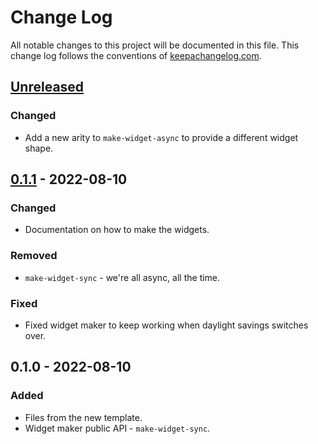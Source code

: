 # Change Log
All notable changes to this project will be documented in this file. This change log follows the conventions of [keepachangelog.com](http://keepachangelog.com/).

## [Unreleased]
### Changed
- Add a new arity to `make-widget-async` to provide a different widget shape.

## [0.1.1] - 2022-08-10
### Changed
- Documentation on how to make the widgets.

### Removed
- `make-widget-sync` - we're all async, all the time.

### Fixed
- Fixed widget maker to keep working when daylight savings switches over.

## 0.1.0 - 2022-08-10
### Added
- Files from the new template.
- Widget maker public API - `make-widget-sync`.

[Unreleased]: https://sourcehost.site/your-name/closakata/compare/0.1.1...HEAD
[0.1.1]: https://sourcehost.site/your-name/closakata/compare/0.1.0...0.1.1
